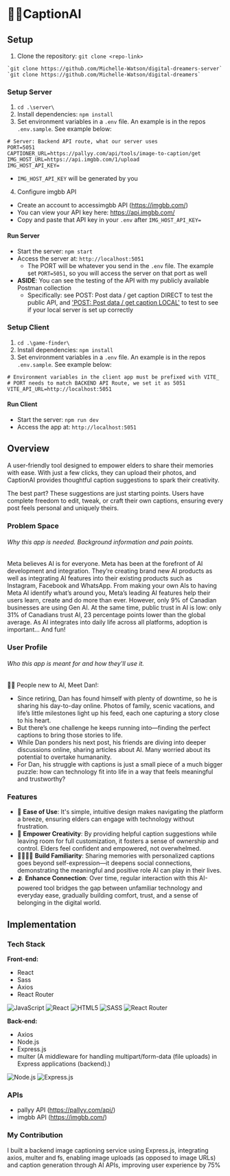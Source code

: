 # 🤳🏾CaptionAI

## Setup

1. Clone the repository: `git clone <repo-link>`

```
`git clone https://github.com/Michelle-Watson/digital-dreamers-server`
`git clone https://github.com/Michelle-Watson/digital-dreamers`
```

### Setup Server

1. `cd .\server\`
2. Install dependencies: `npm install`
3. Set environment variables in a `.env` file. An example is in the repos `.env.sample`. See example below:

```
# Server: Backend API route, what our server uses
PORT=5051
CAPTIONER_URL=https://pallyy.com/api/tools/image-to-caption/get
IMG_HOST_URL=https://api.imgbb.com/1/upload
IMG_HOST_API_KEY=
```

- `IMG_HOST_API_KEY` will be generated by you

4. Configure imgbb API

- Create an account to accessimgbb API (https://imgbb.com/)
- You can view your API key here: https://api.imgbb.com/
- Copy and paste that API key in your `.env` after `IMG_HOST_API_KEY=`

#### Run Server

- Start the server: `npm start`
- Access the server at: `http://localhost:5051`
  - The PORT will be whatever you send in the `.env` file. The example set `PORT=5051`, so you will access the server on that port as well
- **ASIDE**: You can see the testing of the API with my publicly available Postman collection
  - Specifically: see POST: Post data / get caption DIRECT to test the public API, and ['POST: Post data / get caption LOCAL'](https://www.postman.com/aerospace-architect-73612045/workspace/industry/collection/37613824-3bb7811b-7dca-4b6e-81c6-949e636b3acb?action=share&creator=37613824) to test to see if your local server is set up correctly

### Setup Client

1. `cd .\game-finder\`
2. Install dependencies: `npm install`
3. Set environment variables in a `.env` file. An example is in the repos `.env.sample`. See example below:

```
# Environment variables in the client app must be prefixed with VITE_
# PORT needs to match BACKEND API Route, we set it as 5051
VITE_API_URL=http://localhost:5051
```

#### Run Client

- Start the server: `npm run dev`
- Access the app at: `http://localhost:5051`

## Overview

A user-friendly tool designed to empower elders to share their memories with ease. With just a few clicks, they can upload their photos, and CaptionAI provides thoughtful caption suggestions to spark their creativity.  

The best part? These suggestions are just starting points. Users have complete freedom to edit, tweak, or craft their own captions, ensuring every post feels personal and uniquely theirs.


### Problem Space

###### Why this app is needed. Background information and pain points.

Meta believes AI is for everyone. Meta has been at the forefront of AI development and integration. They’re creating brand new AI products as well as integrating AI features into their existing products such as Instagram, Facebook and WhatsApp. From making your own AIs to having Meta AI identify what’s around you, Meta’s leading AI features help their users learn, create and do more than ever. However, only 9% of Canadian businesses are using Gen AI. At the same time, public trust in AI is low: only 31% of Canadians trust AI, 23 percentage points lower than the global average. As AI integrates into daily life across all platforms, adoption is important… And fun!

### User Profile

###### Who this app is meant for and how they'll use it.

🧓🏾 People new to AI, Meet Dan!:

- Since retiring, Dan has found himself with plenty of downtime, so he is sharing his day-to-day online. Photos of family, scenic vacations, and life’s little milestones light up his feed, each one capturing a story close to his heart.
- But there’s one challenge he keeps running into—finding the perfect captions to bring those stories to life.
- While Dan ponders his next post, his friends are diving into deeper discussions online, sharing articles about AI. Many worried about its potential to overtake humananity.
- For Dan, his struggle with captions is just a small piece of a much bigger puzzle: how can technology fit into life in a way that feels meaningful and trustworthy?


### Features

- 📲 **Ease of Use**: It's simple, intuitive design makes navigating the platform a breeze, ensuring elders can engage with technology without frustration.
- 🎨 **Empower Creativity**: By providing helpful caption suggestions while leaving room for full customization, it fosters a sense of ownership and control. Elders feel confident and empowered, not overwhelmed. 
- 🫱🏾‍🫲🏾 **Build Familiarity**: Sharing memories with personalized captions goes beyond self-expression—it deepens social connections, demonstrating the meaningful and positive role AI can play in their lives.
- 🫂 **Enhance Connection**: Over time, regular interaction with this AI-powered tool bridges the gap between unfamiliar technology and everyday ease, gradually building comfort, trust, and a sense of belonging in the digital world.



## Implementation

### Tech Stack

**Front-end:**
- React
- Sass
- Axios
- React Router

![JavaScript](https://img.shields.io/badge/JavaScript-F7DF1E?style=for-the-badge&logo=javascript&logoColor=black)
![React](https://img.shields.io/badge/React-61DAFB?style=for-the-badge&logo=react&logoColor=black)
![HTML5](https://img.shields.io/badge/HTML5-E34F26?style=for-the-badge&logo=html5&logoColor=white)
![SASS](https://img.shields.io/badge/SASS-CC6699?style=for-the-badge&logo=sass&logoColor=white)
![React Router](https://img.shields.io/badge/React_Router-CA4245?style=for-the-badge&logo=react-router&logoColor=white)



**Back-end:**
- Axios
- Node.js
- Express.js
- multer (A middleware for handling multipart/form-data (file uploads) in Express applications (backend).)

![Node.js](https://img.shields.io/badge/Node.js-339933?style=for-the-badge&logo=nodedotjs&logoColor=white)
![Express.js](https://img.shields.io/badge/Express.js-404d59?style=for-the-badge&logo=express&logoColor=white)


### APIs

- pallyy API (https://pallyy.com/api/)
- imgbb API (https://imgbb.com/)

### My Contribution

I built a backend image captioning service using Express.js, integrating axios, multer and fs, enabling image uploads (as opposed to image URLs) and caption generation through AI APIs, improving user experience by 75%
